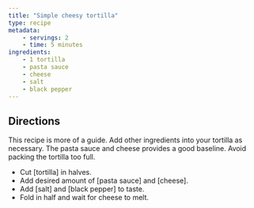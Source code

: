 ```yaml
---
title: "Simple cheesy tortilla"
type: recipe
metadata:
    - servings: 2
    - time: 5 minutes
ingredients:
    - 1 tortilla
    - pasta sauce
    - cheese
    - salt
    - black pepper
---
```


## Directions

This recipe is more of a guide. Add other ingredients into your tortilla as necessary. The pasta sauce and cheese provides a good baseline. Avoid packing the tortilla too full.

- Cut [tortilla] in halves.
- Add desired amount of [pasta sauce] and [cheese].
- Add [salt] and [black pepper] to taste.
- Fold in half and wait for cheese to melt.
